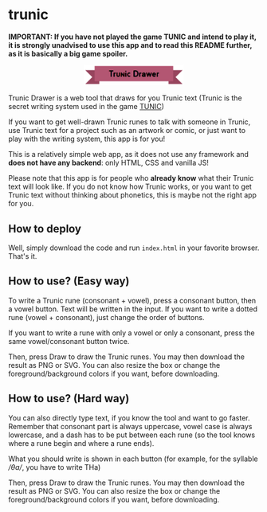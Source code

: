 # trunic

**IMPORTANT: If you have not played the game TUNIC and intend to play it, it is strongly unadvised to use this app and to read this README further, as it is basically a big game spoiler.**

<p align="center">
<img src="https://github.com/ailothaen/trunic/blob/main/logo.png?raw=true" alt="logo.png" width="200">
</p>

Trunic Drawer is a web tool that draws for you Trunic text (Trunic is the secret writing system used in the game [TUNIC](https://store.steampowered.com/app/553420/TUNIC/))

If you want to get well-drawn Trunic runes to talk with someone in Trunic, use Trunic text for a project such as an artwork or comic, or just want to play with the writing system, this app is for you!

This is a relatively simple web app, as it does not use any framework and **does not have any backend**: only HTML, CSS and vanilla JS! 

Please note that this app is for people who **already know** what their Trunic text will look like. If you do not know how Trunic works, or you want to get Trunic text without thinking about phonetics, this is maybe not the right app for you.


## How to deploy

Well, simply download the code and run `index.html` in your favorite browser. That's it.


## How to use? (Easy way)

To write a Trunic rune (consonant + vowel), press a consonant button, then a vowel button. Text will be written in the input. If you want to write a dotted rune (vowel + consonant), just change the order of buttons.

If you want to write a rune with only a vowel or only a consonant, press the same vowel/consonant button twice.

Then, press Draw to draw the Trunic runes. You may then download the result as PNG or SVG. You can also resize the box or change the foreground/background colors if you want, before downloading.


## How to use? (Hard way)

You can also directly type text, if you know the tool and want to go faster. Remember that consonant part is always uppercase, vowel case is always lowercase, and a dash has to be put between each rune (so the tool knows where a rune begin and where a rune ends).

What you should write is shown in each button (for example, for the syllable */θa/*, you have to write THa)

Then, press Draw to draw the Trunic runes. You may then download the result as PNG or SVG. You can also resize the box or change the foreground/background colors if you want, before downloading.

